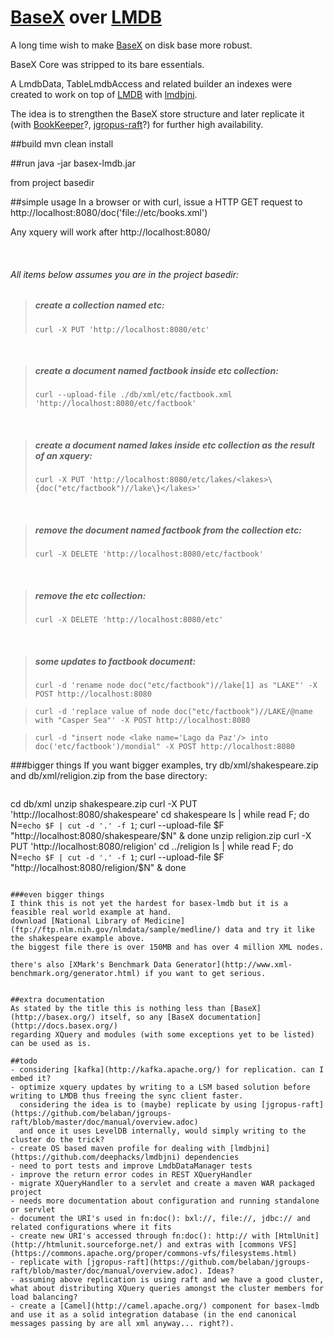 [BaseX](http://basex.org/) over [LMDB](http://symas.com/mdb/) 
=============================================================

A long time wish to make [BaseX](http://basex.org/) on disk base more robust.

BaseX Core was stripped to its bare essentials.
 
A LmdbData, TableLmdbAccess and related builder an indexes were created to work on top of [LMDB](http://symas.com/mdb/) with [lmdbjni](https://github.com/deephacks/lmdbjni).

The idea is to strengthen the BaseX store structure and later replicate it (with [BookKeeper](http://bookkeeper.apache.org/)?, [jgropus-raft](https://github.com/belaban/jgroups-raft/blob/master/doc/manual/overview.adoc)?) for further high availability.


##build
mvn clean install

##run
java -jar basex-lmdb.jar

from project basedir

##simple usage
In a browser or with curl, issue a HTTP GET request to http://localhost:8080/doc('file://etc/books.xml')

Any xquery will work after http://localhost:8080/

&nbsp;

###### All items below assumes you are in the project basedir:

>##### create a collection named etc:
>```curl -X PUT 'http://localhost:8080/etc'```

&nbsp;

>##### create a document named factbook inside etc collection:
>```curl --upload-file ./db/xml/etc/factbook.xml 'http://localhost:8080/etc/factbook'```

&nbsp;

>##### create a document named lakes inside etc collection as the result of an xquery:
>```curl -X PUT 'http://localhost:8080/etc/lakes/<lakes>\{doc("etc/factbook")//lake\}</lakes>'```

&nbsp;

>##### remove the document named factbook from the collection etc:
>```curl -X DELETE 'http://localhost:8080/etc/factbook'```

&nbsp;

>##### remove the etc collection:
>```curl -X DELETE 'http://localhost:8080/etc'```

&nbsp;

>##### some updates to factbook document:
>```curl -d 'rename node doc("etc/factbook")//lake[1] as "LAKE"' -X POST http://localhost:8080```

>```curl -d 'replace value of node doc("etc/factbook")//LAKE/@name with "Casper Sea"' -X POST http://localhost:8080```

>```curl -d "insert node <lake name='Lago da Paz'/> into doc('etc/factbook')/mondial" -X POST http://localhost:8080```

###bigger things
If you want bigger examples, try db/xml/shakespeare.zip and db/xml/religion.zip from the base directory:

>```
cd db/xml
unzip shakespeare.zip
curl -X PUT 'http://localhost:8080/shakespeare'
cd shakespeare
ls | while read F; do N=`echo $F | cut -d '.' -f 1`; curl --upload-file $F "http://localhost:8080/shakespeare/$N" & done
unzip religion.zip
curl -X PUT 'http://localhost:8080/religion'
cd ../religion
ls | while read F; do N=`echo $F | cut -d '.' -f 1`; curl --upload-file $F "http://localhost:8080/religion/$N" & done
```

###even bigger things
I think this is not yet the hardest for basex-lmdb but it is a feasible real world example at hand. 
download [National Library of Medicine](ftp://ftp.nlm.nih.gov/nlmdata/sample/medline/) data and try it like the shakespeare example above.
the biggest file there is over 150MB and has over 4 million XML nodes.

there's also [XMark's Benchmark Data Generator](http://www.xml-benchmark.org/generator.html) if you want to get serious.


##extra documentation
As stated by the title this is nothing less than [BaseX](http://basex.org/) itself, so any [BaseX documentation](http://docs.basex.org/) 
regarding XQuery and modules (with some exceptions yet to be listed) can be used as is. 

##todo
- considering [kafka](http://kafka.apache.org/) for replication. can I embed it?
- optimize xquery updates by writing to a LSM based solution before writing to LMDB thus freeing the sync client faster. 
  considering the idea is to (maybe) replicate by using [jgropus-raft](https://github.com/belaban/jgroups-raft/blob/master/doc/manual/overview.adoc)
  and once it uses LevelDB internally, would simply writing to the cluster do the trick?      
- create OS based maven profile for dealing with [lmdbjni](https://github.com/deephacks/lmdbjni) dependencies  
- need to port tests and improve LmdbDataManager tests
- improve the return error codes in REST XQueryHandler 
- migrate XQueryHandler to a servlet and create a maven WAR packaged project 
- needs more documentation about configuration and running standalone or servlet
- document the URI's used in fn:doc(): bxl://, file://, jdbc:// and related configurations where it fits
- create new URI's accessed through fn:doc(): http:// with [HtmlUnit](http://htmlunit.sourceforge.net/) and extras with [commons VFS](https://commons.apache.org/proper/commons-vfs/filesystems.html) 
- replicate with [jgropus-raft](https://github.com/belaban/jgroups-raft/blob/master/doc/manual/overview.adoc). Ideas? 
- assuming above replication is using raft and we have a good cluster, what about distributing XQuery queries amongst the cluster members for load balancing?
- create a [Camel](http://camel.apache.org/) component for basex-lmdb and use it as a solid integration database (in the end canonical messages passing by are all xml anyway... right?).





